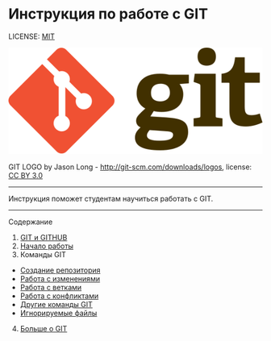# Инструкция по работе с GIT

LICENSE: [MIT](./license.md)

![](/assets/Git-logo.svg)


GIT LOGO by Jason Long - http://git-scm.com/downloads/logos, license: [CC BY 3.0](https://creativecommons.org/licenses/by/3.0/)

___
Инструкция поможет студентам научиться работать с GIT.
___

Содержание

1. [GIT и GITHUB](/definition.md)
2. [Начало работы](/start.md)
3. Команды GIT
  - [Создание репозитория](/creature.md)
  - [Работа с изменениями](/change.md)
  - [Работа с ветками](/branch.md)
  - [Работа с конфликтами](/conflicts.md)
  - [Другие команды GIT](/others.md)
  - [Игнорируемые файлы](/ignore.md)
4. [Больше о GIT](/more.md)